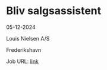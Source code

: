 # Bliv salgsassistent
05-12-2024

Louis Nielsen A/S

Frederikshavn

Job URL: [link](https://www.jobindex.dk/jobannonce/reportage/2164/assistent-til-louis-nielsen-frederikshavn)


